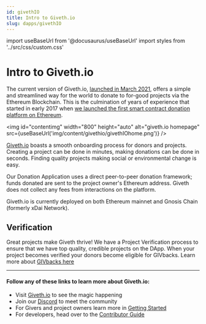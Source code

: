 ```yaml
---
id: givethIO
title: Intro to Giveth.io
slug: dapps/givethIO
---
```

import useBaseUrl from '@docusaurus/useBaseUrl'
import styles from '../src/css/custom.css'

# Intro to Giveth.io

The current version of Giveth.io, [launched in March 2021](https://medium.com/giveth/the-future-of-giving-is-here-d480388a3338), offers a simple and streamlined way for the world to donate to for-good projects via the Ethereum Blockchain. This is the culmination of years of experience that started in early 2017 when [we launched the first smart contract donation platform on Ethereum](https://blog.giveth.io/giveth-donation-3-0-the-soft-launch-bf00d3bddca8).

<img id="contentimg" width="800" height="auto" alt="giveth.io homepage" src={useBaseUrl('img/content/givethio/givethIOhome.png')} />

[Giveth.io](https://giveth.io) boasts a smooth onboarding process for donors and projects. Creating a project can be done in minutes, making donations can be done in seconds. Finding quality projects making social or environmental change is easy.

Our Donation Application uses a direct peer-to-peer donation framework; funds donated are sent to the project owner's Ethereum address. Giveth does not collect any fees from interactions on the platform.

Giveth.io is currently deployed on both Ethereum mainnet and Gnosis Chain (formerly xDai Network).

## Verification

Great projects make Giveth thrive! We have a Project Verification process to ensure that we have top quality, credible projects on the DApp. When your project becomes verified your donors become eligible for GIVbacks. Learn more about [GIVbacks here](./givbacks.md)

---
#### Follow any of these links to learn more about Giveth.io:
- Visit [Giveth.io](https://giveth.io) to see the magic happening
- Join our [Discord](https://discord.giveth.io) to meet the community
- For Givers and project owners learn more in [Getting Started](/dapps/gettingStarted)
- For developers, head over to the [Contributor Guide](/dapps/contributors)
